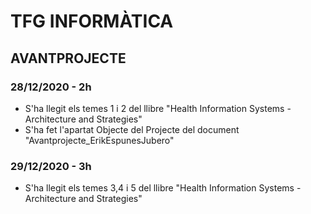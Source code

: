 # TFG INFORMÀTICA
## AVANTPROJECTE
### 28/12/2020 - 2h
 - S'ha llegit els temes 1 i 2 del llibre "Health Information Systems - Architecture and Strategies"
 - S'ha fet l'apartat Objecte del Projecte del document "Avantprojecte_ErikEspunesJubero"
### 29/12/2020 - 3h
 - S'ha llegit els temes 3,4 i 5 del llibre "Health Information Systems - Architecture and Strategies"